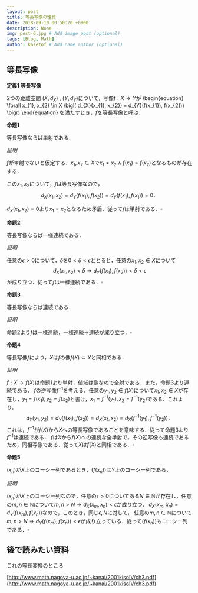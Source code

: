 ```yaml
---
layout: post
title: 等長写像の性質
date: 2018-09-10 00:50:20 +0900
description: None
img: post-6.jpg # Add image post (optional)
tags: [Blog, Math]
author: kazetof # Add name author (optional)
---
```


## 等長写像

**定義1 等長写像**

2つの距離空間 $(X, d_{X})$ , $(Y, d_{Y})$について，写像$f: X \to Y$が
\begin{equation}
\forall x_{1}, x_{2} \in X  \bigl( d_{X}(x_{1}, x_{2}) = d_{Y}(f(x_{1}), f(x_{2})) \bigr)
\end{equation}
を満たすとき，$f$を等長写像と呼ぶ．


**命題1**

等長写像ならば単射である．

*証明*

$f$が単射でないと仮定する．$x_{1}, x_{2} \in X$で$x_{1} \neq x_{2} \wedge f(x_{1}) = f(x_{2})$となるものが存在する．

この$x_{1}, x_{2}$について，$f$は等長写像なので，
$$
d_{X}(x_{1}, x_{2}) = d_{Y}(f(x_{1}), f(x_{2})) = d_{Y}(f(x_{1}), f(x_{1})) = 0．
$$

$d_{X}(x_{1}, x_{2})=0$より$x_{1}=x_{2}$となるため矛盾．従って$f$は単射である．$\square$

**命題2**

等長写像ならば一様連続である．

*証明*

任意の$\epsilon>0$について，$\delta$を$0 < \delta < \epsilon$ととると，任意の$x_{1}, x_{2} \in X$について
$$
d_{X}(x_{1}, x_{2}) < \delta \Rightarrow d_{Y}(f(x_{1}), f(x_{2})) < \delta < \epsilon
$$
が成り立つ．従って$f$は一様連続である．$\square$

**命題3**

等長写像ならば連続である．

*証明*

命題2より$f$は一様連続．一様連続$\Rightarrow$連続が成り立つ．$\square$

**命題4**

等長写像$f$により，$X$は$f$の像$f(X) \subset Y$と同相である．

*証明*

$f: X \to f(X)$は命題1より単射，値域は像なので全射である．また，命題3より連続である．
$f$の逆写像$f^{-1}$を考える．任意の$y_{1}, y_{2} \in f(X)$について$x_{1}, x_{2} \in X$が存在し，$y_{1} = f(x_{1}), y_{2} = f(x_{2})$と書け，$x_{1} = f^{-1}(y_{1}), x_{2} = f^{-1}(y_{2})$である．これより，
$$
d_{Y}(y_{1}, y_{2}) = d_{Y}(f(x_{1}), f(x_{2})) = d_{X}(x_{1}, x_{2}) = d_{X}(f^{-1}(y_{1}), f^{-1}(y_{2}))．
$$
これは，$f^{-1}$が$f(X)$から$X$への等長写像であることを意味する．従って命題3より$f^{-1}$は連続である．
$f$は$X$から$f(X)$への連続な全単射で，その逆写像も連続であるため，同相写像である．従って$X$は$f(X)$と同相である．$\square$

**命題5**

$(x_{n})$が$X$上のコーシー列であるとき，$(f(x_{n}))$は$Y$上のコーシー列である．

*証明*

$(x_{n})$が$X$上のコーシー列なので，任意の$\epsilon > 0$についてある$N \in \mathbb{N}$が存在し，任意の$m,n \in \mathbb{N}$について$m,n > N \Rightarrow d_{X}(x_{m}, x_{n}) < \epsilon$が成り立つ．
$d_{X}(x_{m}, x_{n}) = d_{Y}(f(x_{m}), f(x_{n}))$なので，このとき，同じ$\epsilon, N$に対して，
任意の$m,n \in \mathbb{N}$について$m,n > N \Rightarrow d_{Y}(f(x_{m}), f(x_{n})) < \epsilon$が成り立っている．従って$(f(x_{n}))$もコーシー列である．$\square$

## 後で読みたい資料
これの等長変換のところ

[http://www.math.nagoya-u.ac.jp/~kanai/2001kisoIV/ch3.pdf](http://www.math.nagoya-u.ac.jp/~kanai/2001kisoIV/ch3.pdf)

